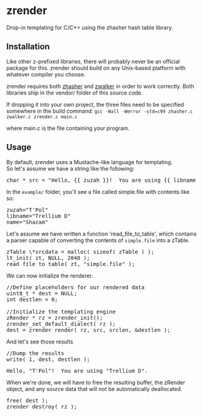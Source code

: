 # zrender

Drop-in templating for C/C++ using the zhasher hash table library.


## Installation

Like other z-prefixed libraries, there will probably never be an official package for this.   zrender should build on any Unix-based platform with whatever compiler you choose.

zrender requires both <a href="https://github.com/zaiah-dj/zhasher">zhasher</a> and <a href="https://github.com/zaiah-dj/zwalker">zwalker</a> in order to work correctly.  Both libraries ship in the vendor/ folder of this source code. 

If dropping it into your own project, the three files need to be specified somewhere in the build command:
	`gcc -Wall -Werror -std=c99 zhasher.c zwalker.c zrender.c main.c`

where main.c is the file containing your program.


## Usage

By default, zrender uses a Mustache-like language for templating.   
So let's assume we have a string like the following:

<pre>
char * src = "Hello, {{ zuzah }}!  You are using {{ libname }}.";
</pre>


In the `example/` folder, you'll see a file called simple.file with contents like so:
<pre>
zuzah="T'Pol"
libname="Trellium D"
name="Shazam"
</pre>


Let's assume we have written a function 'read_file_to_table', which contains a parser capable of converting the contents of `simple.file` into a zTable.  
<pre>
zTable \*srcdata = malloc( sizeof( zTable ) );
lt_init( zt, NULL, 2048 );
read_file_to_table( zt, "simple.file" );
</pre>


We can now initialize the renderer.
<pre>
//Define placeholders for our rendered data
uint8_t * dest = NULL;
int destlen = 0;

//Initialize the templating engine
zRender * rz = zrender_init();
zrender_set_default_dialect( rz );
dest = zrender_render( rz, src, srclen, &destlen );
</pre>

And let's see those results
<pre>
//Dump the results
write( 1, dest, destlen );
</pre>

<pre>
Hello, "T'Pol"!  You are using "Trellium D".
</pre>

When we're done, we will have to free the resulting buffer, the zRender object, and any source data that will not be automatically deallocated.
<pre>
free( dest );
zrender_destroy( rz );
</pre>



